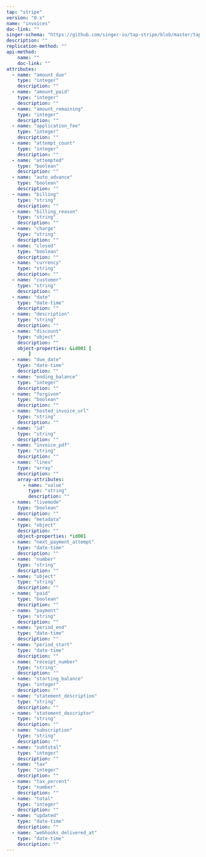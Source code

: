 ```yaml
---
tap: "stripe"
version: "0.x"
name: "invoices"
doc-link: ""
singer-schema: "https://github.com/singer-io/tap-stripe/blob/master/tap_stripe/schemas/invoices.json"
description: ""
replication-method: ""
api-method:
    name: ""
    doc-link: ""
attributes:
  - name: "amount_due"
    type: "integer"
    description: ""
  - name: "amount_paid"
    type: "integer"
    description: ""
  - name: "amount_remaining"
    type: "integer"
    description: ""
  - name: "application_fee"
    type: "integer"
    description: ""
  - name: "attempt_count"
    type: "integer"
    description: ""
  - name: "attempted"
    type: "boolean"
    description: ""
  - name: "auto_advance"
    type: "boolean"
    description: ""
  - name: "billing"
    type: "string"
    description: ""
  - name: "billing_reason"
    type: "string"
    description: ""
  - name: "charge"
    type: "string"
    description: ""
  - name: "closed"
    type: "boolean"
    description: ""
  - name: "currency"
    type: "string"
    description: ""
  - name: "customer"
    type: "string"
    description: ""
  - name: "date"
    type: "date-time"
    description: ""
  - name: "description"
    type: "string"
    description: ""
  - name: "discount"
    type: "object"
    description: ""
    object-properties: &id001 [
        ]
  - name: "due_date"
    type: "date-time"
    description: ""
  - name: "ending_balance"
    type: "integer"
    description: ""
  - name: "forgiven"
    type: "boolean"
    description: ""
  - name: "hosted_invoice_url"
    type: "string"
    description: ""
  - name: "id"
    type: "string"
    description: ""
  - name: "invoice_pdf"
    type: "string"
    description: ""
  - name: "lines"
    type: "array"
    description: ""
    array-attributes:
      - name: "value"
        type: "string"
        description: ""
  - name: "livemode"
    type: "boolean"
    description: ""
  - name: "metadata"
    type: "object"
    description: ""
    object-properties: *id001
  - name: "next_payment_attempt"
    type: "date-time"
    description: ""
  - name: "number"
    type: "string"
    description: ""
  - name: "object"
    type: "string"
    description: ""
  - name: "paid"
    type: "boolean"
    description: ""
  - name: "payment"
    type: "string"
    description: ""
  - name: "period_end"
    type: "date-time"
    description: ""
  - name: "period_start"
    type: "date-time"
    description: ""
  - name: "receipt_number"
    type: "string"
    description: ""
  - name: "starting_balance"
    type: "integer"
    description: ""
  - name: "statement_description"
    type: "string"
    description: ""
  - name: "statement_descriptor"
    type: "string"
    description: ""
  - name: "subscription"
    type: "string"
    description: ""
  - name: "subtotal"
    type: "integer"
    description: ""
  - name: "tax"
    type: "integer"
    description: ""
  - name: "tax_percent"
    type: "number"
    description: ""
  - name: "total"
    type: "integer"
    description: ""
  - name: "updated"
    type: "date-time"
    description: ""
  - name: "webhooks_delivered_at"
    type: "date-time"
    description: ""
---
```

